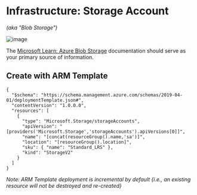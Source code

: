 # Infrastructure: Storage Account

_(aka "Blob Storage")_<br>

![image](https://user-images.githubusercontent.com/44923999/185975618-ca3fc3ee-152a-47f7-b65e-7d8e19ebde5d.png)

The [Microsoft Learn: Azure Blob Storage](https://learn.microsoft.com/en-us/azure/storage/blobs/) documentation should serve as your primary source of information.

## Create with ARM Template

```
{
  "$schema": "https://schema.management.azure.com/schemas/2019-04-01/deploymentTemplate.json#",
  "contentVersion": "1.0.0.0",
  "resources": [
    {
      "type": "Microsoft.Storage/storageAccounts",
      "apiVersion": "[providers('Microsoft.Storage','storageAccounts').apiVersions[0]]",
      "name": "[concat(resourceGroup().name,'sa')]",
      "location": "[resourceGroup().location]",
      "sku": { "name": "Standard_LRS" },
      "kind": "StorageV2"
    }
  ]
}
```
_Note: ARM Template deployment is incremental by default {i.e., an existing resource will not be destroyed and re-created}_
